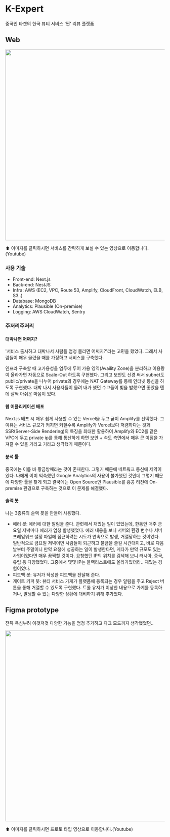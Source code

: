 # K-Expert

중국인 타겟의 한국 뷰티 서비스 '찐' 리뷰 플랫폼

## Web

<a href="https://youtu.be/Bm9cZo092_E">
<img src = "https://github.com/user-attachments/assets/7c92d14e-b188-4c76-8a7b-017d8c5edf0d" width = 600/>
</a>

⬆ 이미지를 클릭하시면 서비스를 간략하게 보실 수 있는 영상으로 이동합니다.(Youtube)
<br/>

### 사용 기술

- Front-end: Next.js
- Back-end: NestJS
- Infra: AWS (EC2, VPC, Route 53, Amplify, CloudFront, CloudWatch, ELB, S3..)
- Database: MongoDB
- Analytics: Plausible (On-premise)
- Logging: AWS CloudWatch, Sentry
  <br/>

### 주저리주저리

#### 대박나면 어쩌지?

'서비스 출시하고 대박나서 사람들 엄청 몰리면 어쩌지?'라는 고민을 했었다.
그래서 사람들이 매우 몰렸을 때를 가정하고 서비스를 구축했다.

인프라 구축할 때 고가용성을 염두에 두어 가용 영역(Availity Zone)을 분리하고 이용량이 올라가면 자동으로 Scale-Out 하도록 구현했다. 그리고 보안도 신경 써서 subnet도 public/private을 나누어 private의 경우에는 NAT Gateway를 통해 인터넷 통신을 하도록 구현했다. 대박 나서 사용자들이 몰려 내가 했던 수고들이 빛을 발했으면 좋았을 텐데 살짝 아쉬운 마음이 있다.

#### 웹 어플리케이션 배포

Next.js 배포 시 매우 쉽게 사용할 수 있는 Vercel을 두고 굳이 Amplify를 선택했다. 그 이유는 서비스 규모가 커지면 커질수록 Amplify가 Vercel보다 저렴하다는 것과 SSR(Server-Side Rendering)의 특징을 최대한 활용하여 Amplify와 EC2를 같은 VPC에 두고 private ip를 통해 통신하게 하면 보안 + 속도 측면에서 매우 큰 이점을 가져갈 수 있을 거라고 거라고 생각했기 때문이다.

#### 분석 툴

중국에는 이름 바 황금방패라는 것이 존재한다. 그렇기 때문에 네트워크 통신에 제약이 있다.
나에게 이미 익숙했던 Google Analytics의 사용이 불가했던 것인데 그렇기 때문에 다양한 툴을 찾게 되고 결국에는 Open Source인 Plausible를 홍콩 리전에 On-premise 환경으로 구축하는 것으로 이 문제를 해결했다.

#### 슬랙 봇

나는 3종류의 슬랙 봇을 만들어 사용했다.

- 에러 봇: 에러에 대한 알림을 준다.
  관련해서 재밌는 일이 있었는데, 한동안 매주 금요일 저녁마다 에러가 엄청 발생했었다.
  에러 내용을 보니 서버의 환경 변수나 서버 프레임워크 설정 파일에 접근하려는 시도가 연속으로 발생, 거절당하는 것이었다. 일반적으로 금요일 저녁이면 사람들이 퇴근하고 불금을 즐길 시간대이고, 바로 다음날부터 주말이니 만약 요청에 성공하는 일이 발생한다면, 게다가 만약 규모도 있는 사업이었다면 매우 끔찍할 것이다.
  요청했던 IP의 위치를 검색해 보니 러시아, 중국, 유럽 등 다양했었다. 그중에서 몇몇 IP는 블랙리스트에도 올라가있더라.. 재밌는 경험이었다.
- 피드백 봇: 유저가 작성한 피드백을 전달해 준다.
- 게이트 키퍼 봇: 뷰티 서비스 가게가 플랫폼에 등록되는 경우 알림을 주고 Reject 버튼을 통해 거절할 수 있도록 구현했다. 트롤 유저가 이상한 내용으로 가게를 등록하거나, 발생할 수 있는 다양한 상황에 대비하기 위해 추가했다.

## Figma prototype

잔뜩 욕심부려 이것저것 다양한 기능을 엄청 추가하고 다크 모드까지 생각했었던..

<a href="https://youtu.be/EoUgW25weCQ">
<img src = "https://github.com/user-attachments/assets/6b0a129b-98bb-4d00-98c1-2f94301a40df" width = 600/>
</a>

⬆ 이미지를 클릭하시면 프로토 타입 영상으로 이동합니다.(Youtube)
